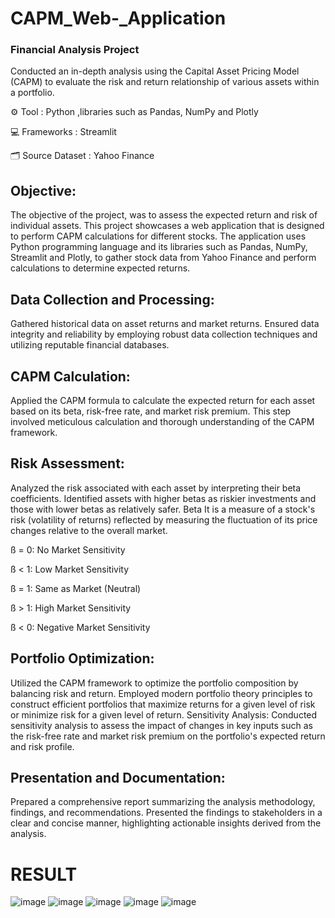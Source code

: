 # CAPM_Web-_Application
### Financial Analysis Project 
Conducted an in-depth analysis using the Capital Asset Pricing Model (CAPM) to evaluate the risk and return relationship of various assets within a portfolio. 

⚙️ Tool : Python ,libraries such as Pandas, NumPy and Plotly

💻 Frameworks : Streamlit

🗂️ Source Dataset : Yahoo Finance

## Objective:
The objective of the project, was to assess the expected return and risk of individual assets.
This project showcases a web application that is designed to perform CAPM calculations for different stocks. The application uses Python programming language and its libraries such as Pandas, NumPy, Streamlit and Plotly, to gather stock data from Yahoo Finance and perform calculations to determine expected returns.

## Data Collection and Processing:
Gathered historical data on asset returns and market returns. Ensured data integrity and reliability by employing robust data collection techniques and utilizing reputable financial databases.

## CAPM Calculation: 
Applied the CAPM formula to calculate the expected return for each asset based on its beta, risk-free rate, and market risk premium. This step involved meticulous calculation and thorough understanding of the CAPM framework.

## Risk Assessment: 
Analyzed the risk associated with each asset by interpreting their beta coefficients. Identified assets with higher betas as riskier investments and those with lower betas as relatively safer.
Beta
It is a measure of a stock's risk (volatility of returns) reflected by measuring the fluctuation of its price changes relative to the overall market.

ß = 0: No Market Sensitivity

ß < 1: Low Market Sensitivity

ß = 1: Same as Market (Neutral)

ß > 1: High Market Sensitivity

ß < 0: Negative Market Sensitivity

## Portfolio Optimization:
Utilized the CAPM framework to optimize the portfolio composition by balancing risk and return. Employed modern portfolio theory principles to construct efficient portfolios that maximize returns for a given level of risk or minimize risk for a given level of return.
Sensitivity Analysis: Conducted sensitivity analysis to assess the impact of changes in key inputs such as the risk-free rate and market risk premium on the portfolio's expected return and risk profile.


## Presentation and Documentation: 
Prepared a comprehensive report summarizing the analysis methodology, findings, and recommendations. Presented the findings to stakeholders in a clear and concise manner, highlighting actionable insights derived from the analysis.

# RESULT

![image](https://github.com/2002sejal/CAPM_Web-_Application/assets/112888496/db363f6c-f453-42b4-804f-8569ee5970e8)
![image](https://github.com/2002sejal/CAPM_Web-_Application/assets/112888496/c6774242-d945-4042-a25f-03bce7218280)
![image](https://github.com/2002sejal/CAPM_Web-_Application/assets/112888496/38ee5068-5429-4de3-b118-1735cb39e91e)
![image](https://github.com/2002sejal/CAPM_Web-_Application/assets/112888496/a1fde1c9-2b6b-44d3-a4eb-bdd7160b118a)
![image](https://github.com/2002sejal/CAPM_Web-_Application/assets/112888496/c31804e9-99fe-4982-933b-9f098a783be5)






